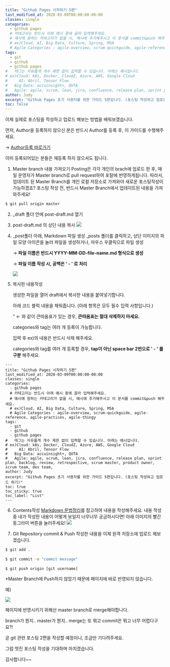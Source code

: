 ```yaml
---
title: "Github Pages 시작하기 5편"
last_modified_at: 2020-03-09T00:00:00-00:00
classes: single
categories:
  - github pages
  # 카테고리는 반드시 아래 예시 중에 골라 입력해주세요.
  # 예시에 원하는 카테고리가 없을 시, 예시에 추가해주시고 이 문서를 commit&push 해주세요.
  # ex)Cloud, AI, Big Data, Culture, Spring, MSA
  # Agile Categories : agile-overview, scrum-quickguide, agile-reference, agile-practices, agile-thingy
tags:
  - git
  - github
  - github pages
#	태그는 자유롭게 개수 제한 없이 입력할 수 있습니다. 아래는 예시입니다.
# ex)Cloud: k8s, Docker, CloudZ, Azure, AWS, Google Cloud
#	  AI: Abril, Tensor Flow
#   Big Data: accuinsight+, QUTA
#   Agile: agile, scrum, lean, jira, confluence, release plan, sprint plan, backlog, review, retrospective, scrum master, product owner, scrum team, dev team,
author: Judy
excerpt: "Github Pages 초기 사용자를 위한 가이드 5편입니다. (포스팅 작성하고 업로드 하기)"
toc: false
---
```


이제 실제로 포스팅을 작성하고 업로드 해보는 방법을 배워보겠습니다.

먼저, Author을 등록하지 않으신 분은 반드시 Author를 등록 후, 이 가이드를 수행해주세요.

-> [Author등록 바로가기](https://engineering-skcc.github.io/github%20pages/github-pages-guide3/)

이미 등록되어있는 분들은 재등록 하지 않으셔도 됩니다.

1. Master branch 내용 가져오기
   Posting은 각각 개인의 brach에 업로드 한 후, 매일 운영자가 Master branch로 pull request하여 포탈에 반영하게됩니다.
   따라서, 업데이트 된 Master Branch를 개인 로컬 저장소로 가져와야 새로운 포스팅작성이 가능하겠죠?
   포스팅 작성 전, 반드시 Master Branch에서 업데이트된 내용을 가져와주세요!

```bash
$ git pull origin master
```

2. _draft 폴더 안에 post-draft.md 열기
3. post-draft.md 의 상단 내용 복사
   ![](https://engineering-skcc.github.io/assets/images/2020-03-09-17-55-36.png)
4. _post폴더 아래, Markdown 파일 생성
   _posts 폴더를 클릭하고, 상단 이미지의 파일 모양 아이콘을 눌러 파일을 생성하거나, 마우스 우클릭으로 파일 생성

    → **파일 이름은 반드시 YYYY-MM-DD-file-name.md 형식으로 생성**

    → **파일 이름 작성 시, 공백은 ' - ' 로 처리**

    ![](https://engineering-skcc.github.io/assets/images/2020-03-09-17-56-44.png)

5. 복사한 내용작성
   
   생성한 파일을 열어 draft에서 복사한 내용을 붙여넣기합니다.
   
   아래 코드 블럭 내용을 채워줍니다. (아래 항목은 모두 필수 입력 사항입니다.)

   " ← 와 같이 큰따옴표가 있는 경우, **큰따옴표는 절대 삭제하지 마세요.**
   
   categories와 tag는 여러 개 등록이 가능합니다. 
   
   입력 후 ex)의 내용은 반드시 삭제 해주세요.
   
   categories와 tag를 여러 개 등록할 경우, **tap이 아닌 space bar 2번으로 ' - ' 를 구분** 해주세요.

```
---
title: "Github Pages 시작하기 5편"
last_modified_at: 2020-03-09T00:00:00-00:00
classes: single
categories:
  - github pages
  # 카테고리는 반드시 아래 예시 중에 골라 입력해주세요.
  # 예시에 원하는 카테고리가 없을 시, 예시에 추가해주시고 이 문서를 commit&push 해주세요.
  # ex)Cloud, AI, Big Data, Culture, Spring, MSA
  # Agile Categories : agile-overview, scrum-quickguide, agile-reference, agile-practices, agile-thingy
tags:
  - git
  - github
  - github pages
#	태그는 자유롭게 개수 제한 없이 입력할 수 있습니다. 아래는 예시입니다.
# ex)Cloud: k8s, Docker, CloudZ, Azure, AWS, Google Cloud
#	  AI: Abril, Tensor Flow
#   Big Data: accuinsight+, QUTA
#   Agile: agile, scrum, lean, jira, confluence, release plan, sprint plan, backlog, review, retrospective, scrum master, product owner, scrum team, dev team,
author: Judy
excerpt: "Github Pages 초기 사용자를 위한 가이드 5편입니다. (포스팅 작성하고 업로드 하기)"
toc: true 
toc_sticky: true 
toc_label: "List" 
---
```

6. Contents작성
   [Markdown 문법정리](https://engineering-skcc.github.io/github%20pages/github-pages-guide4/)를 참고하여 내용을 작성해주세요.
   내용 작성 중 내가 작성한 내용이 어떻게 보일지 너무너무 궁금하시다면!
   아래 이미지의 빨간 동그라미 버튼을 눌러주세요!
   ![](https://engineering-skcc.github.io/assets/images/2020-03-09-18-00-33.png)

7. Git Repository commit & Push
   작성한 내용을 이제 원격 저장소에 업로드 해보겠습니다. 

```bash
$ git add .
   
$ git commit -m "commit message"
  
$ git push origin [git username]
```

*Master Branch에 Push하지 않았기 때문에 페이지에 바로 반영되지 않습니다. 

예)

![](https://engineering-skcc.github.io/assets/images/2020-03-09-18-01-37.png)

페이지에 반영시키기 위해선 master branch로 merge해야합니다.

branch가 뭔지.. master가 뭔지.. merge는 또 뭐고 commit은 뭐고 너무 어렵다구요?!

곧 git 관련 포스팅 2편을 작성할 예정이니, 조금만 기다려주세요.

그럼 멋진 포스팅 작성을 기대하며 마치겠습니다.

감사합니다~~

